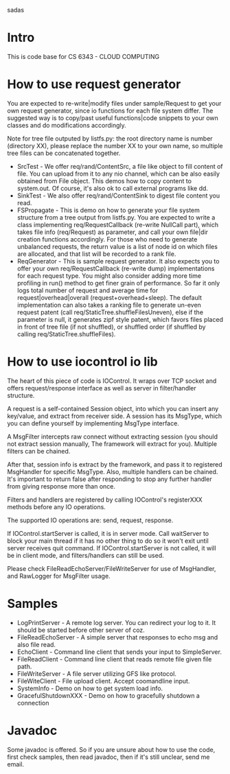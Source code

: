  sadas
# Intro
This is code base for CS 6343 - CLOUD COMPUTING

# How to use request generator
You are expected to re-write|modify files under sample/Request to get your own request generator, since io functions for each file system differ. The suggested way is to copy/past useful functions|code snippets to your own classes and do modifications accordingly.

Note for tree file outputed by listfs.py: the root directory name is number (directory XX), please replace the number XX to your own name, so multiple tree files can be concatenated together.

* SrcTest - We offer req/rand/ContentSrc, a file like object to fill content of file. You can upload from it to any nio channel, which can be also easily obtained from File object. This demos how to copy content to system.out. Of course, it's also ok to call external programs like dd.
* SinkTest - We also offer req/rand/ContentSink to digest file content you read.
* FSPropagate - This is demo on how to generate your file system structure from a tree output from listfs.py. You are expected to write a class implementing req/RequestCallback (re-write NullCall part), which takes file info (req/Request) as parameter, and call your own file|dir creation functions accordingly. For those who need to generate unbalanced requests, the return value is a list of node id on which files are allocated, and that list will be recorded to a rank file.
* ReqGenerator - This is sample request generator. It also expects you to offer your own req/RequestCallback (re-write dump) implementations for each request type. You might also consider adding more time profiling in run() method to get finer grain of performance. So far it only logs total number of request and average time for request|overhead|overall (request+overhead+sleep). The default implementation can also takes a ranking file to generate un-even request patent (call req/StaticTree.shuffleFilesUneven), else if the parameter is null, it generates zipf style patent, which favors files placed in front of tree file (if not shuffled), or shuffled order (if shuffled by calling req/StaticTree.shuffleFiles). 

# How to use iocontrol io lib
The heart of this piece of code is IOControl. It wraps over TCP socket and offers request/response interface as well as server in filter/handler structure.

A request is a self-contained Session object, into which you can insert any key/value, and extract from receiver side. A session has its MsgType, which you can define yourself by implementing MsgType interface.

A MsgFilter intercepts raw connect without extracting session (you should not extract session manually, The framework will extract for you). Multiple filters can be chained.

After that, session info is extract by the framework, and pass it to registered MsgHandler for specific MsgType. Also, multiple handlers can be chained. It's important to return false after responding to stop any further handler from giving response more than once.

Filters and handlers are registered by calling IOControl's registerXXX methods before any IO operations.

The supported IO operations are: send, request, response.

If IOControl.startServer is called, it is in server mode. Call waitServer to block your main thread if it has no other thing to do so it won't exit until server receives quit command. If IOControl.startServer is not called, it will be in client mode, and filters/handlers can still be used.

Please check FileReadEchoServer/FileWriteServer for use of MsgHandler, and RawLogger for MsgFilter usage.

# Samples
* LogPrintServer - A remote log server. You can redirect your log to it. It should be started before other server of coz.
* FileReadEchoServer - A simple server that responses to echo msg and also file read.
* EchoClient - Command line client that sends your input to SimpleServer.
* FileReadClient - Command line client that reads remote file given file path.
* FileWriteServer - A file server utilizing GFS like protocol.
* FileWiteClient - File upload client. Accept coomandline input.
* SystemInfo - Demo on how to get system load info.
* GracefulShutdownXXX - Demo on how to gracefully shutdown a connection

# Javadoc
Some javadoc is offered. So if you are unsure about how to use the code, first check samples, then read javadoc, then if it's still unclear, send me email.

